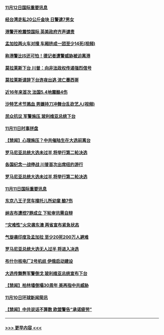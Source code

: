 #### [11月12日国际重要讯息](../pages/prog202/a102705338.md?t=11122133) 
#### [经台湾走私20公斤金块 日警逮7男女](../pages/prog202/a102705299.md?t=11122133) 
#### [港警开枪震惊国际 英美政府齐声谴责](../pages/prog202/a102705250.md?t=11122133) 
#### [孟加拉两火车对撞 车厢挤成一团至少14死(视频)](../pages/prog202/a102705207.md?t=11122133) 
#### [称港警比IS还可怕！德记者遭警威胁被迫离港](../pages/prog202/a102705208.md?t=11122133) 
#### [莫拉莱斯下台 川普：向非法政权传递强烈信号](../pages/prog202/a102705200.md?t=11122133) 
#### [莫拉莱斯请辞下台连夜出逃 流亡墨西哥](../pages/prog202/a102705159.md?t=11122133) 
#### [近16年来首次 法国5.4地震酿4伤](../pages/prog202/a102705083.md?t=11122133) 
#### [沙特艺术节溅血 男嫌持刀冲舞台乱砍艺人(视频)](../pages/prog202/a102705017.md?t=11122133) 
#### [民众抗议 军警施压 玻利维亚总统下台](../pages/prog202/a102704945.md?t=11122133) 
#### [11月11日时事拼盘](../pages/prog202/a102704915.md?t=11122133) 
#### [【禁闻】心理施压？中共催陆生在大选前离台](../pages/prog202/a102704864.md?t=11122133) 
#### [罗马尼亚总统大选未过半 将举行第二轮决选](../pages/prog202/a102704841.md?t=11122133) 
#### [各国纪念一战停战 川普首次出席纽约游行](../pages/prog202/a102704748.md?t=11122133) 
#### [罗马尼亚总统大选未过半 将举行第二轮决选](../pages/prog202/a102704724.md?t=11122133) 
#### [11月11日国际重要讯息](../pages/prog202/a102704554.md?t=11122133) 
#### [东京八王子货车撞托儿所幼童 酿7伤](../pages/prog202/a102704521.md?t=11122133) 
#### [纳吉布遭控7罪成立 下轮审讯需自辩](../pages/prog202/a102704480.md?t=11122133) 
#### [“灾难性”火灾袭东澳 两省宣布紧急状态](../pages/prog202/a102704445.md?t=11122133) 
#### [气旋袭印度及孟加拉 至少20死200万人避难](../pages/prog202/a102704430.md?t=11122133) 
#### [罗马尼亚总统大选无人过半 将进入决选](../pages/prog202/a102704418.md?t=11122133) 
#### [布什尔核电厂2号机组 伊俄启动建设](../pages/prog202/a102704407.md?t=11122133) 
#### [大选传舞弊军警倒戈 玻利维亚总统宣布下台](../pages/prog202/a102704365.md?t=11122133) 
#### [【禁闻】柏林墙倒塌30周年 美再指中共威胁](../pages/prog202/a102704281.md?t=11122133) 
#### [11月10日环球新闻简讯](../pages/prog202/a102704224.md?t=11122133) 
#### [【禁闻】中共说话不算数 欧盟警告“承诺疲劳”](../pages/prog202/a102704217.md?t=11122133) 

----
#### [ >>> 更早内容 <<< ](../indexes/prog202-earlier.md)
